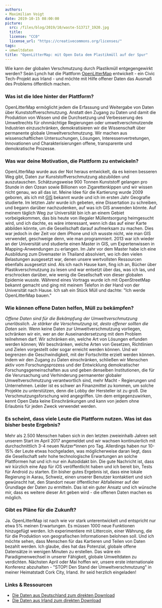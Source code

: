 ```yaml
---
authors: 
- Maximilian Voigt
date: 2019-10-15 08:00:00
picture:
  src: /files/blog/2019/10/waste-513717_1920.jpg
  title: 
  license: "CC0"
  license_url: "https://creativecommons.org/licenses/"
tags:
- umweltdaten
title: "OpenLitterMap: mit Open Data dem Plastikmüll auf der Spur"
---
```

Wie kann der globalen Verschmutzung durch Plastikmüll entgegengewirkt werden? Seán Lynch hat die Plattform [OpenLitterMap](https://openlittermap.com/de) entwickelt - ein Civic Tech-Projekt aus Irland - und möchte mit Hilfe offener Daten das Ausmaß des Problems öffentlich machen.

### Was ist die Idee hinter der Plattform?
OpenLitterMap ermöglicht jedem die Erfassung und Weitergabe von Daten über Kunststoffverschmutzung. Anstatt den Zugang zu Daten und damit die Produktion von Wissen und die Durchsetzung und Verbesserung des Umweltrechts für ohnmächtige Regierungen oder umweltverschmutzende Industrien einzuschränken, demokratisieren wir die Wissenschaft über permanente globale Umweltverschmutzung. Wir machen aus wissenschaftlichen Untersuchungen, Lösungen, Interessenvertretungen, Innovationen und Charakterisierungen offene, transparente und demokratische Prozesse.

### Was war deine Motivation, die Plattform zu entwickeln?
OpenLitterMap wurde aus der Not heraus entwickelt, da es keinen besseren Weg gibt, Daten zur Kunststoffverschmutzung abzubilden und auszutauschen. Schätzungsweise 900 Tonnen Kunststoff gelangen pro Stunde in den Ozean sowie Billionen von Zigarettenkippen und wir wissen nicht genau, wo all das ist. Meine Idee für die Kartierung wurde 2009 geboren, als ich mit [GIS](https://en.wikipedia.org/wiki/Geographic_information_system) bekannt wurde und ich im ersten Jahr Geografie studierte. Im letzten Jahr wurde ich gebeten, eine Dissertation zu schreiben, und begann darüber nachzudenken, auf was ich GIS anwenden könnte.
Auf meinem täglich Weg zur Universität bin ich an einem Gebiet vorbeigekommen, das bis heute von illegaler Müllentsorgung heimgesucht wird, und ich dachte, es wäre interessant, wenn ich das auf einer Karte abbilden könnte, um die Gesellschaft darauf aufmerksam zu machen. Dies war jedoch in der Zeit vor dem iPhone und ich wusste nicht, wie man GIS verwendet, geschweige denn, wie man programmiert. 2013 war ich wieder an der Universität und studierte einen Master in GIS, um Expertenwissen in Mapping-Anwendungen zu erlangen. Im Jahr vor dem Master habe ich eine Ausbildung zum Divemaster in Thailand absolviert, wo ich den vielen Belastungen ausgesetzt war, denen unsere wertvollsten Ressourcen ebenfalls ausgesetzt sind. Als ich nach Hause kam, fing ich an, Bücher über Plastikverschmutzung zu lesen und war entsetzt über das, was ich las, und erschrocken darüber, wie wenig die Gesellschaft von dieser globalen Epidemie wusste. Während eines Vortrags wurde ich mit OpenStreetMap bekannt gemacht und ging mit meinem Telefon in der Hand von der Universität nach Hause. Ich sah ein Stück Müll und dachte: "Ich werde OpenLitterMap bauen."

### Wie können offene Daten helfen, Müll zu bekämpfen?
*Offene Daten sind für die Bekämpfung der Umweltverschmutzung unerlässlich. Je stärker die Verschmutzung ist, desto offener sollten die Daten sein.* Wenn keine Daten zur Umweltverschmutzung vorliegen, schränken wir ein, wer an der Auseinandersetzung mit dem Problem teilnehmen darf. Wir schränken ein, welche Art von Lösungen erfunden werden können; Wir beschränken, welche Arten von Gesetzen, Richtlinien und Zielen vorgestellt oder sogar erreicht werden können. Und wir begrenzen die Geschwindigkeit, mit der Fortschritte erzielt werden können. Indem wir den Zugang zu Daten einschränken, schließen wir Menschen aktiv vom Forschungsprozess und der Entwicklung demokratischer Forschungsgemeinschaften aus und geben denselben Institutionen, die für die Verursachung und Verhinderung permanenter globaler Umweltverschmutzung verantwortlich sind, mehr Macht - Regierungen und Unternehmen.
Leider ist es schwer an Finanzmittel zu kommen, um solche Projekte zu unterstützen, denn die Lobby der Hersteller ist zu groß. Die Verschmutzungsforschung wird angegriffen. Um dem entgegenzuwirken, kennt Open Data keine Einschränkungen und kann von jedem ohne Erlaubnis für jeden Zweck verwendet werden.

### Es scheint, dass viele Leute die Plattform nutzen. Was ist das bisher beste Ergebnis?
Mehr als 2.500 Menschen haben sich in den letzten zweieinhalb Jahren seit unserem Start im April 2017 angemeldet und wir wachsen kontinuierlich mit durchschnittlich 3-4 neuen Nutzer\*innen pro Tag. Allerdings haben nur 10-15% der Leute etwas hochgeladen, was möglicherweise daran liegt, dass die Gesellschaft sehr hohe technologische Erwartungen an solche Plattformen hat und ich nur ein Autodidakt bin. Die gute Nachricht ist, dass wir kürzlich eine App für iOS veröffentlicht haben und ich bereit bin, Tests für Android zu starten.
Ein bisher gutes Ergebnis ist, dass eine lokale Regierung in Aarau, Schweiz, einen unserer Benutzer kontaktiert und sich gewünscht hat, den Standort neuer öffentlicher Abfalleimer auf der Grundlage der Daten zu ermitteln. Das ist ein guter Ansatz und ich wünsche mir, dass es weitere dieser Art geben wird - die offenen Daten machen es möglich.

### Gibt es Pläne für die Zukunft?
Ja. OpenLitterMap ist nach wie vor stark unterentwickelt und entspricht nur etwa 5% meinen Erwartungen. Es müssen 1000 neue Funktionen hinzugefügt werden. Ich experimentiere mit Littercoin, einer Währung, die für die Produktion von geografischen Informationen belohnen soll. Und ich möchte sehen, dass Menschen für das Kartieren und Teilen von Daten bezahlt werden. Ich glaube, dies hat das Potenzial, globale offene Datensätze in wenigen Minuten zu erstellen. Das wäre ein Paradigmenwechsel in unserer Fähigkeit, globale Umweltdaten zu verdichten.
Nächsten April oder Mai hoffen wir, unsere erste internationale Konferenz abzuhalten - "STOP! Den Stand der Umweltverschmutzung" in meiner Heimatstadt Cork City, Irland. Ihr seid herzlich eingeladen!

### Links & Ressourcen
- [Die Daten aus Deutschland zum direkten Download](https://openlittermap.com/maps/Deutschland/download)
- [Die Daten aus Irland zum direkten Download](https://openlittermap.com/maps/Ireland/download)